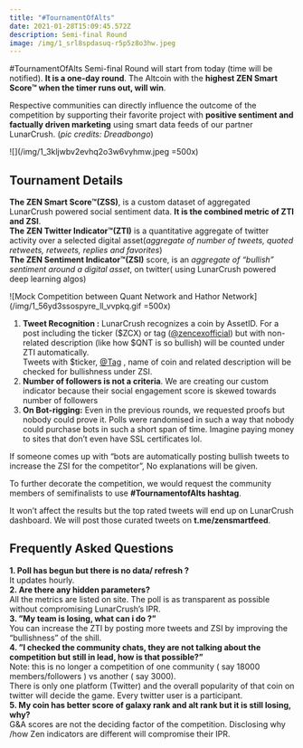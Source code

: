 ```yaml
---
title: "#TournamentOfAlts"
date: 2021-01-28T15:09:45.572Z
description: Semi-final Round
image: /img/1_srl8spdasuq-r5p5z8o3hw.jpeg
---
```

<!--StartFragment-->

\#TournamentOfAlts Semi-final Round will start from today (time will be notified). **It is a one-day round**. The Altcoin with the **highest ZEN Smart Score™ when the timer runs out, will win**.

Respective communities can directly influence the outcome of the competition by supporting their favorite project with **positive sentiment and factually driven marketing** using smart data feeds of our partner LunarCrush. (*pic credits: Dreadbongo*)

<!--EndFragment-->

![](/img/1_3kljwbv2evhq2o3w6vyhmw.jpeg =500x)

<!--StartFragment-->

## **Tournament Details**

**The ZEN Smart Score™(ZSS)**, is a custom dataset of aggregated LunarCrush powered social sentiment data. **It is the combined metric of ZTI and ZSI**.\
**The ZEN Twitter Indicator™(ZTI)** is a quantitative aggregate of twitter activity over a selected digital asset(*aggregate of number of tweets, quoted retweets, retweets, replies and favorites*)\
**The ZEN Sentiment Indicator™(ZSI)** score, is an *aggregate of “bullish” sentiment around a digital asset*, on twitter( using LunarCrush powered deep learning algos)

<!--EndFragment-->

![Mock Competition between Quant Network and Hathor Network](/img/1_56yd3ssospyre_ll_vvpkq.gif =500x)

<!--StartFragment-->

1. **Tweet Recognition :** LunarCrush recognizes a coin by AssetID. For a post including the ticker ($ZCX) or tag ([@zencexofficial](http://twitter.com/zencexofficial)) but with non-related description (like how $QNT is so bullish) will be counted under ZTI automatically.\
   Tweets with $ticker, [@Tag](http://twitter.com/Tag) , name of coin and related description will be checked for bullishness under ZSI.
2. **Number of followers is not a criteria**. We are creating our custom indicator because their social engagement score is skewed towards number of followers
3. **On Bot-rigging:** Even in the previous rounds, we requested proofs but nobody could prove it. Polls were randomised in such a way that nobody could purchase bots in such a short span of time. Imagine paying money to sites that don’t even have SSL certificates lol.

If someone comes up with “bots are automatically posting bullish tweets to increase the ZSI for the competitor”, No explanations will be given.

To further decorate the competition, we would request the community members of semifinalists to use **\#TournamentofAlts hashtag**.

It won’t affect the results but the top rated tweets will end up on LunarCrush dashboard. We will post those curated tweets on **t.me/zensmartfeed**.

## Frequently Asked Questions

**1. Poll has begun but there is no data/ refresh ?**\
It updates hourly.\
**2. Are there any hidden parameters?**\
All the metrics are listed on site. The poll is as transparent as possible without compromising LunarCrush’s IPR.\
**3. ”My team is losing, what can i do ?”**\
You can increase the ZTI by posting more tweets and ZSI by improving the “bullishness” of the shill.\
**4. ”I checked the community chats, they are not talking about the competition but still in lead, how is that possible?”**\
Note: this is no longer a competition of one community ( say 18000 members/followers ) vs another ( say 3000).\
There is only one platform (Twitter) and the overall popularity of that coin on twitter will decide the game. Every twitter user is a participant.\
**5. My coin has better score of galaxy rank and alt rank but it is still losing, why?**\
G&A scores are not the deciding factor of the competition. Disclosing why /how Zen indicators are different will compromise their IPR.

<!--EndFragment-->
